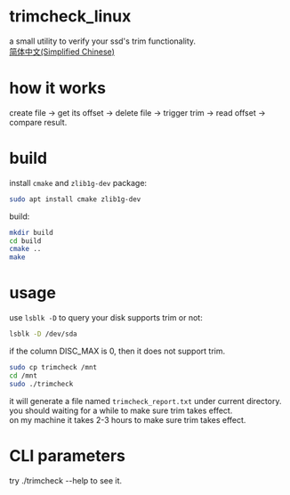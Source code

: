 # trimcheck_linux
a small utility to verify your ssd's trim functionality.  
[简体中文(Simplified Chinese)](./README_zh.md)

# how it works
create file -> get its offset -> delete file -> trigger trim -> read offset -> compare result.

# build
install `cmake` and `zlib1g-dev` package:
```bash
sudo apt install cmake zlib1g-dev
```
build:  
```bash
mkdir build
cd build
cmake ..
make
```

# usage
use `lsblk -D` to query your disk supports trim or not:
```bash
lsblk -D /dev/sda
```
if the column DISC_MAX is 0, then it does not support trim.

```bash
sudo cp trimcheck /mnt
cd /mnt
sudo ./trimcheck
```
it will generate a file named `trimcheck_report.txt` under current directory.  
you should waiting for a while to make sure trim takes effect.  
on my machine it takes 2-3 hours to make sure trim takes effect.

# CLI parameters
try ./trimcheck --help to see it.